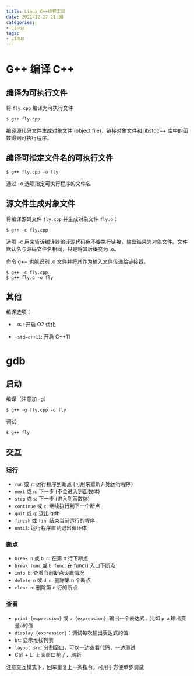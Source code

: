 ```yaml
---
title: Linux C++编程工具
date: 2021-12-27 21:38
categories:
- Linux
tags:
- Linux
---
```


# G++ 编译 C++

## 编译为可执行文件

将 `fly.cpp` 编译为可执行文件

```
$ g++ fly.cpp
```

编译源代码文件生成对象文件 (object file)，链接对象文件和 libstdc++ 库中的函数得到可执行程序。

## 编译可指定文件名的可执行文件

```
$ g++ fly.cpp -o fly
```

通过 -o 选项指定可执行程序的文件名

## 源文件生成对象文件

将编译源码文件 `fly.cpp` 并生成对象文件 `fly.o`：

```
$ g++ -c fly.cpp
```

选项 -c 用来告诉编译器编译源代码但不要执行链接，输出结果为对象文件。文件默认名与源码文件名相同，只是将其后缀变为 .o。

命令 g++ 也能识别 .o 文件并将其作为输入文件传递给链接器。

```
$ g++ -c fly.cpp
$ g++ fly.o -o fly
```

## 其他

编译选项：

- `-O2`: 开启 O2 优化

- `-std=c++11`: 开启 C++11

# gdb

## 启动

编译（注意加 -g）

```
$ g++ -g fly.cpp -o fly
```

调试

```
$ g++ fly
```

## 交互

### 运行

- `run` 或 `r`: 运行程序到断点 (可用来重新开始运行程序)
- `next` 或 `n`: 下一步 (不会进入到函数体)
- `step` 或 `s`: 下一步 (进入到函数体)
- `continue` 或 `c`: 继续执行到下一个断点
- `quit` 或 `q`: 退出 gdb
- `finish` 或 `fin`: 结束当前运行的程序
- `until`: 运行程序直到退出循环体

### 断点

- `break n` 或 `b n`: 在第 n 行下断点
- `break func` 或 `b func`: 在 func() 入口下断点
- `info b`: 查看当前断点设置情况
- `delete n` 或 `d n`: 删除第 n 个断点
- `clear n`: 删除第 n 行的断点

### 查看

- `print {expression}` 或 `p {expression}`: 输出一个表达式，比如 `p a` 输出变量a的值
- `display {expression}`：调试每次输出表达式的值
- `bt`:  显示堆栈列表
- `layout src`: 分割窗口，可以一边查看代码，一边测试
- Ctrl + L: 上面窗口花了，刷新

注意交互模式下，回车重复上一条指令，可用于方便单步调试

